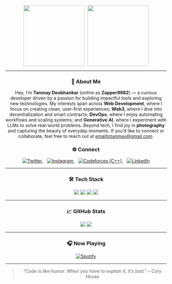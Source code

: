 <div align="center">

<div style="display: flex; align-items: center; justify-content: center; gap: 10px; flex-wrap: wrap;">
  <img src="https://user-images.githubusercontent.com/5713670/87202985-820dcb80-c2b6-11ea-9f56-7ec461c497c3.gif" style="height: 190px;" />
  <img src="https://github.com/user-attachments/assets/235b2d8f-606a-4df3-ae1c-9650e9b0b718" style="height: 190px;" />
</div>

---

### 🚀 About Me

Hey, I’m **Tanmay Deobhankar** (online as **Zapper9982**) — a curious developer driven by a passion for building impactful tools and exploring new technologies. My interests span across **Web Development**, where I focus on creating clean, user-first experiences; **Web3**, where I dive into decentralization and smart contracts; **DevOps**, where I enjoy automating workflows and scaling systems; and **Generative AI**, where I experiment with LLMs to solve real-world problems. Beyond tech, I find joy in **photography** and capturing the beauty of everyday moments. If you’d like to connect or collaborate, feel free to reach out at [emailtotanmay@gmail.com](mailto:emailtotanmay@gmail.com).



### 🌐 Connect

<p align="center">
  <a href="https://twitter.com/tanmay9982" target="_blank">
    <img src="https://skillicons.dev/icons?i=twitter" alt="Twitter" />
  </a>
  &nbsp;&nbsp;
  <a href="https://instagram.com/got.tan.in.may" target="_blank">
    <img src="https://skillicons.dev/icons?i=instagram" alt="Instagram" />
  </a>
  &nbsp;&nbsp;
  <a href="https://codeforces.com/profile/zapper9982" target="_blank">
    <img src="https://skillicons.dev/icons?i=cpp" alt="Codeforces (C++)" />
  </a>
  &nbsp;&nbsp;
  <a href="https://linkedin.com/in/tanmay-deobhankar" target="_blank">
    <img src="https://skillicons.dev/icons?i=linkedin" alt="LinkedIn" />
  </a>
</p>


---

### 🛠️ Tech Stack
 
<img src="https://skillicons.dev/icons?i=java,cpp,python,js,ts,rust,go,solidity" />
<img src="https://skillicons.dev/icons?i=react,nextjs,tailwind,html,css,angular" />
<img src="https://skillicons.dev/icons?i=nodejs,express,spring,mongodb,postgres,mysql" />
<img src="https://skillicons.dev/icons?i=git,github,docker,kubernetes,postman,figma,graphql,githubactions,prometheus" />

---

### 📈 GitHub Stats

<img src="https://github-readme-stats.vercel.app/api?username=Zapper9982&show_icons=true&theme=tokyonight&hide_border=true" />
<img src="https://github-readme-streak-stats.herokuapp.com?user=Zapper9982&theme=tokyonight&hide_border=true" />

---

### 🎧 Now Playing

[![Spotify](https://spotify-api-tanmay.vercel.app/api/spotify)](https://open.spotify.com/user/utisprep29d9z8g9yzcvx6llun)

---

> _“Code is like humor. When you have to explain it, it’s bad.” – Cory House_

</div>
